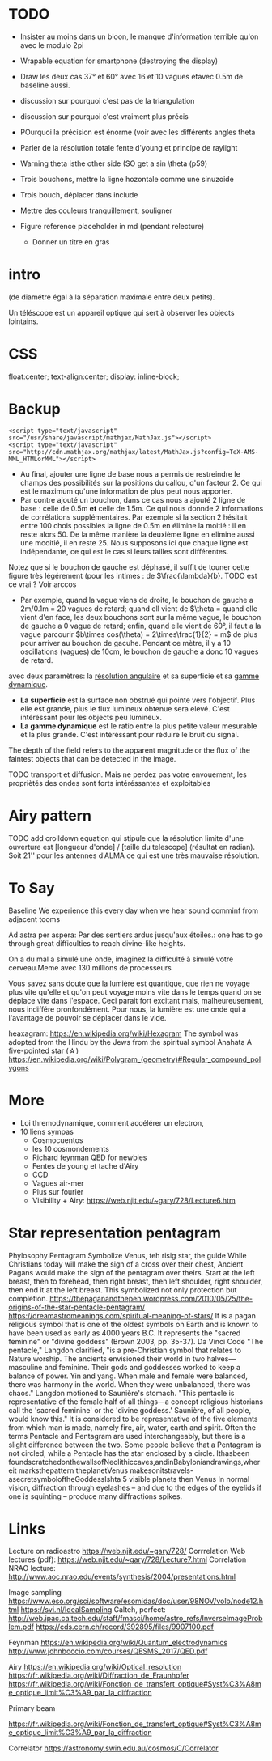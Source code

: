 # TODO

* Insister au moins dans un bloon, le manque d'information terrible qu'on avec le modulo 2pi
* Wrapable equation for smartphone (destroying the display)
* Draw les deux cas 37° et 60° avec 16 et 10 vagues etavec 0.5m de baseline aussi.
* discussion sur pourquoi c'est pas de la triangulation
* discussion sur pourquoi c'est vraiment plus précis
* POurquoi la précision est énorme (voir avec les différents angles theta
* Parler de la résolution totale fente d'young et principe de raylight

* Warning theta isthe other side (SO get a sin \theta (p59)
* Trois bouchons, mettre la ligne hozontale comme une sinuzoide
* Trois bouch, déplacer dans include
* Mettre des couleurs tranquillement, souligner
* Figure reference placeholder in md (pendant relecture)
  * Donner un titre en gras

# intro
 (de diamétre égal à la séparation maximale entre deux petits).
 
Un téléscope est un appareil optique qui sert à observer les objects lointains.

# CSS

float:center; text-align:center; display: inline-block; 
    <link rel="stylesheet" type="text/css" href="Css/alma_solarized.css">

# Backup

    <script type="text/javascript" src="/usr/share/javascript/mathjax/MathJax.js"></script>
    <script type="text/javascript" src="http://cdn.mathjax.org/mathjax/latest/MathJax.js?config=TeX-AMS-MML_HTMLorMML"></script>
* Au final, ajouter une ligne de base nous a permis de restreindre le champs des possibilités sur la positions du callou, d'un facteur 2. Ce qui est le maximum qu'une information de plus peut nous apporter.
* Par contre ajouté un bouchon, dans ce cas nous a ajouté 2 ligne de base : celle de 0.5m __et__ celle de 1.5m. Ce qui nous donnde 2 informations de corrélations supplémentaires. Par exemple si la section 2 hésitait entre 100 chois possibles la ligne de 0.5m en élimine la moitié : il en reste alors 50. De la même manière la deuxième ligne en elimine aussi une mooitié, il en reste 25. Nous supposons ici que chaque ligne est indépendante, ce qui est le cas si leurs tailles sont différentes.


Notez que si le bouchon de gauche est déphasé, il suffit de touner cette figure très légérement (pour les intimes : de $\frac{\lambda}{b}. TODO est ce vrai ? Voir arccos

* Par exemple, quand la vague viens de droite, le bouchon de gauche a 2m/0.1m = 20 vagues de retard; quand ell vient de $\theta =  quand elle vient d'en face, les deux bouchons sont sur la même vague, le bouchon de gauche a 0 vague de retard; enfin, quand elle vient de 60°, il faut a la vague parcourir $b\times cos(\theta) = 2\times\frac{1}{2} = m$ de plus pour arriver au bouchon de gacuhe. Pendant ce mètre, il y a 10 oscillations (vagues) de 10cm, le bouchon de gauche a donc 10 vagues de retard.

avec deux paramètres: la [résolution angulaire](https://en.wikipedia.org/wiki/Dynamic_range#Photography) et sa superficie et sa [gamme dynamique](https://fr.wikipedia.org/wiki/Gamme_dynamique).
* __La superficie__ est la surface non obstrué qui pointe vers l'objectif. Plus elle est grande, plus le flux lumineux obtenue sera elevé. C'est intéréssant pour les objects peu lumineux.
* __La gamme dynamique__ est le ratio entre la plus petite valeur mesurable et la plus grande. C'est intéréssant pour réduire le bruit du signal.

 The depth of the field refers to the apparent magnitude or the flux of the faintest objects that can be detected in the image.


TODO transport et diffusion.
Mais ne perdez pas votre envouement, les propriètés des ondes sont forts intéréssantes et exploitables

# Airy pattern

TODO add crolldown equation
qui stipule que la résolution limite d'une ouverture est [longueur d'onde] / [taille du telescope] (résultat en radian). Soit 21'' pour les antennes d'ALMA ce qui est une très mauvaise résolution.

# To Say

Baseline
We experience this every day when we hear sound comminf from adjacent tooms

Ad astra per aspera: Par des sentiers ardus jusqu'aux étoiles.: one has to go through great difficulties to reach divine-like heights.

On a du mal a simulé une onde, imaginez la difficulté à simulé votre cerveau.Meme avec 130 millions de processeurs

Vous savez sans doute que la lumière est quantique, que rien ne voyage plus vite qu'elle et qu'on peut voyage moins vite dans le temps quand on se déplace vite dans l'espace.
Ceci parait fort excitant mais, malheureusement, nous indiffére pronfondément.
Pour nous, la lumière est une onde qui a l'avantage de pouvoir se déplacer dans le vide.

heaxagram: https://en.wikipedia.org/wiki/Hexagram
The symbol was adopted from the Hindu by the Jews from the spiritual symbol Anahata
A five-pointed star (☆)
https://en.wikipedia.org/wiki/Polygram_(geometry)#Regular_compound_polygons

# More

* Loi thremodynamique, comment accélérer un electron,
* 10 liens sympas
  * Cosmocuentos
  * les 10 cosmondements
  * Richard feynman QED for newbies
  * Fentes de young et tache d'Airy
  * CCD
  * Vagues air-mer
  * Plus sur fourier
  * Visibility + Airy: https://web.njit.edu/~gary/728/Lecture6.htm

# Star representation pentagram

Phylosophy Pentagram
Symbolize Venus, teh risig star, the guide
While Christians today will make the sign of a cross over their chest, Ancient Pagans would make the sign of the pentagram over theirs.
Start at the left breast, then to forehead, then right breast, then left shoulder, right shoulder, then end it at the left breast.  This symbolized not only protection but completion.
https://thepaganandthepen.wordpress.com/2010/05/25/the-origins-of-the-star-pentacle-pentagram/
https://dreamastromeanings.com/spiritual-meaning-of-stars/
It is a pagan religious symbol that is one of the oldest symbols on Earth and is known to have been used as early as 4000 years B.C. It represents the "sacred feminine" or "divine goddess" (Brown 2003, pp. 35-37).
Da Vinci Code
"The pentacle," Langdon clarified, "is a pre-Christian symbol that relates to Nature worship. The
ancients envisioned their world in two halves—masculine and feminine. Their gods and goddesses
worked to keep a balance of power. Yin and yang. When male and female were balanced, there
was harmony in the world. When they were unbalanced, there was chaos." Langdon motioned to
Saunière's stomach. "This pentacle is representative of the female half of all things—a concept
religious historians call the 'sacred feminine' or the 'divine goddess.' Saunière, of all people, would
know this."
 It is considered to be representative of the five elements from which man is made, namely fire, air, water, earth and spirit. Often the terms Pentacle and Pentagram are used interchangeably, but there is a slight difference between the two. Some people believe that a Pentagram is not circled, while a Pentacle has the star enclosed by a circle.
 Ithasbeen foundscratchedonthewallsofNeolithiccaves,andinBabyloniandrawings,whereit marksthepattern theplanetVenus makesonitstravels-asecretsymboloftheGoddessIshta
 5 visible planets then Venus
 In normal vision, diffraction through eyelashes – and due to the edges of the eyelids if one is squinting – produce many diffractions spikes.

# Links

Lecture on radioastro
https://web.njit.edu/~gary/728/
Corrrelation Web lectures (pdf): https://web.njit.edu/~gary/728/Lecture7.html
Correlation NRAO lecture: http://www.aoc.nrao.edu/events/synthesis/2004/presentations.html

Image sampling
https://www.eso.org/sci/software/esomidas/doc/user/98NOV/volb/node12.html
https://svi.nl/IdealSampling
Calteh, perfect: http://web.ipac.caltech.edu/staff/fmasci/home/astro_refs/InverseImageProblem.pdf
https://cds.cern.ch/record/392895/files/9907100.pdf

Feynman 
https://en.wikipedia.org/wiki/Quantum_electrodynamics
http://www.johnboccio.com/courses/QESMS_2017/QED.pdf

Airy
https://en.wikipedia.org/wiki/Optical_resolution
https://fr.wikipedia.org/wiki/Diffraction_de_Fraunhofer
https://fr.wikipedia.org/wiki/Fonction_de_transfert_optique#Syst%C3%A8me_optique_limit%C3%A9_par_la_diffraction

Primary beam

https://fr.wikipedia.org/wiki/Fonction_de_transfert_optique#Syst%C3%A8me_optique_limit%C3%A9_par_la_diffraction

Correlator
https://astronomy.swin.edu.au/cosmos/C/Correlator
